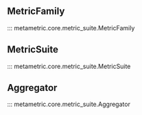 ## MetricFamily
::: metametric.core.metric_suite.MetricFamily

## MetricSuite
::: metametric.core.metric_suite.MetricSuite

## Aggregator
::: metametric.core.metric_suite.Aggregator